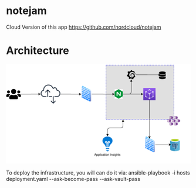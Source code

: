 # notejam
Cloud Version of this app https://github.com/nordcloud/notejam

# Architecture
![Alt text](./diagram/Architecture.svg)

To deploy the infrastructure, you will can do it via: 
ansible-playbook -i hosts deployment.yaml --ask-become-pass --ask-vault-pass